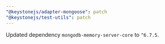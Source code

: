 ```yaml
---
"@keystonejs/adapter-mongoose": patch
"@keystonejs/test-utils": patch
---
```


Updated dependency `mongodb-memory-server-core` to `^6.7.5`.
